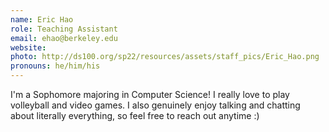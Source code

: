 ```yaml
---
name: Eric Hao
role: Teaching Assistant
email: ehao@berkeley.edu
website: 
photo: http://ds100.org/sp22/resources/assets/staff_pics/Eric_Hao.png
pronouns: he/him/his
---
```

I'm a Sophomore majoring in Computer Science! I really love to play volleyball and video games. I also genuinely enjoy talking and chatting about literally everything, so feel free to reach out anytime :)
